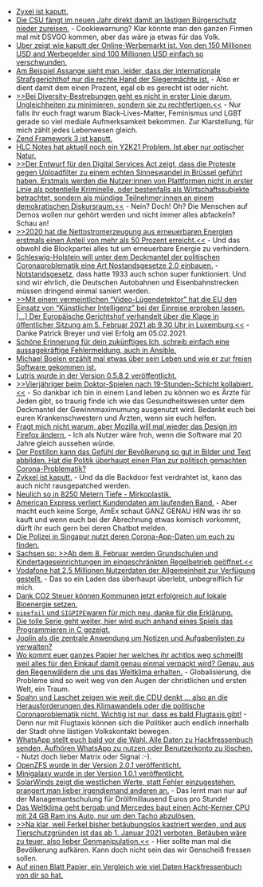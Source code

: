 * [Zyxel ist kaputt.](https://www.bleepingcomputer.com/news/security/secret-backdoor-discovered-in-zyxel-firewalls-and-ap-controllers/)
* [Die CSU fängt im neuen Jahr direkt damit an lästigen Bürgerschutz nieder zureisen.](https://tuxproject.de/blog/2021/01/csu-digital-belastend/) - Cookiewarnung? Klar könnte man den ganzen Firmen mal mit DSVGO kommen, aber das wäre ja etwas für das Volk.
* [Uber zeigt wie kaputt der Online-Werbemarkt ist. Von den 150 Millionen USD and Werbegelder sind 100 Millionen USD einfach so verschwunden.](https://blog.fefe.de/?ts=a10ce679)
* [Am Beispiel Assange sieht man, leider, dass der internationale Strafsgerichthof nur die rechte Hand der Siegermächte ist.](https://blog.fefe.de/?ts=a10de189) - Also er dient damit dem einen Prozent, egal ob es gerecht ist oder nicht.
* [>>Bei Diversity-Bestrebungen geht es nicht in erster Linie darum, Ungleichheiten zu minimieren, sondern sie zu rechtfertigen.<<](https://blog.fefe.de/?ts=a10d4a54) - Nur falls ihr euch fragt warum Black-Lives-Matter, Feminismus und LGBT gerade so viel mediale Aufmerksamkeit bekommen. Zur Klarstellung, für mich zählt jedes Lebenwesen gleich.
* [Zend Framework 3 ist kaputt.](https://www.bleepingcomputer.com/news/security/zend-framework-remote-code-execution-vulnerability-revealed/)
* [HLC Notes hat aktuell noch ein Y2K21 Problem. Ist aber nur optischer Natur.](http://blog.nashcom.de/nashcomblog.nsf/dx/y2k21-notes-property-box-created-date-is-empty.htm)
* [>>Der Entwurf für den Digital Services Act zeigt, dass die Proteste gegen Uploadfilter zu einem echten Sinneswandel in Brüssel geführt haben. Erstmals werden die Nutzer:innen von Plattformen nicht in erster Linie als potentielle Kriminelle, oder bestenfalls als Wirtschaftssubjekte betrachtet, sondern als mündige Teilnehmer:innen an einem demokratischen Diskursraum.<<](https://netzpolitik.org/2021/edit-policy-der-digital-services-act-steht-fuer-einen-sinneswandel-in-bruessel/) - Nein? Doch! Oh? Die Menschen auf Demos wollen nur gehört werden und nicht immer alles abfackeln? Schau an!
* [>>2020 hat die Nettostromerzeugung aus erneuerbaren Energien erstmals einen Anteil von mehr als 50 Prozent erreicht.<<](https://www.sonnenseite.com/de/energie/erneuerbare-erreichen-2020-erstmals-anteil-von-mehr-als-50-prozent-an-nettostromerzeugung/) - Und das obwohl die Blockpartei alles tut um erneuerbare Energie zu verhindern.
* [Schleswig-Holstein will unter dem Deckmantel der politischen Coronaproblematik eine Art Nostandsgesetze 2.0 einbauen.](https://verfassungsblog.de/notparlament-s-h/) - [Notstandsgesetz](https://de.wikipedia.org/wiki/Notstandsgesetz), dass hatte 1933 auch schon super funktioniert. Und sind wir ehrlich, die Deutschen Autobahnen und Eisenbahnstrecken müssen dringend einmal saniert werden.
* [>>Mit einem vermeintlichen “Video-Lügendetektor” hat die EU den Einsatz von “Künstlicher Intelligenz” bei der Einreise erproben lassen. [...] Der Europäische Gerichtshof verhandelt über die Klage in öffentlicher Sitzung am 5. Februar 2021 ab 9.30 Uhr in Luxemburg.<<](https://www.patrick-breyer.de/?p=594512) - Danke Patrick Breyer und viel Erfolg am 05.02.2021.
* [Schöne Erinnerung für dein zukünftiges Ich, schreib einfach eine aussagekräftige Fehlermeldung, auch in Ansible.](https://opensource.com/article/21/1/improve-ansible-play)
* [Michael Boelen erzählt mal etwas über sein Leben und wie er zur freien Software gekommen ist.](https://opensource.com/article/21/1/lynis)
* [Lutris wurde in der Version 0.5.8.2 veröffentlicht.](https://www.phoronix.com/scan.php?page=news_item&px=Lutris-0.5.8.2-Released)
* [>>Vierjähriger beim Doktor-Spielen nach 19-Stunden-Schicht kollabiert.<<](https://www.der-postillon.com/2019/01/doktor-spiel.html) - So dankbar ich bin in einem Land leben zu können wo es Ärzte für Jeden gibt, so traurig finde ich wie das Gesundheitswesen unter dem Deckmantel der Gewinnmaximumung ausgenutzt wird. Bedankt euch bei euren Krankenschwestern und Ärzten, wenn sie euch helfen.
* [Fragt mich nicht warum, aber Mozilla will mal wieder das Design im Firefox ändern.](https://winfuture.de/news,120347.html) - Ich als Nutzer wäre froh, wenn die Software mal 20 Jahre gleich aussehen würde.
* [Der Postillon kann das Gefühl der Bevölkerung so gut in Bilder und Text abbilden. Hat die Politik überhaupt einen Plan zur politisch gemachten Corona-Problematik?](https://www.der-postillon.com/2021/01/lostrommel.html)
* [Zykxel ist kaputt.](https://www.bleepingcomputer.com/news/security/hackers-start-exploiting-the-new-backdoor-in-zyxel-devices/) - Und da die Backdoor fest verdrahtet ist, kann das auch nicht rausgepatched werden.
* [Neulich so in 8250 Metern Tiefe - Mirkoplastik.](https://www.sonnenseite.com/de/wissenschaft/mikroplastik-in-8250-metern-tiefe/)
* [American Express verliert Kundendaten am laufenden Band.](https://www.bleepingcomputer.com/news/security/hacker-posts-data-of-10-000-american-express-accounts-for-free/) - Aber macht euch keine Sorge, AmEx schaut GANZ GENAU HIN was ihr so kauft und wenn euch bei der Abrechnung etwas komisch vorkommt, dürft ihr euch gern bei deren Chatbot melden.
* [Die Polizei in Singapur nutzt deren Corona-App-Daten um euch zu finden.](https://netzpolitik.org/2021/polizei-in-singapur-darf-daten-der-kontakt-tracing-anwendung-nutzen/)
* [Sachsen so: >>Ab dem 8. Februar werden Grundschulen und Kindertageseinrichtungen im eingeschränkten Regelbetrieb geöffnet.<<](https://www.bildung.sachsen.de/blog/index.php/2021/01/05/lockdown-fuer-schulen-und-kita-wird-verlaengert/)
* [Vodafone hat 2,5 Millionen Nutzerdaten der Allgemeinheit zur Verfügung gestellt.](https://www.bleepingcomputer.com/news/security/vodafones-ho-mobile-admits-data-breach-25m-users-impacted/) - Das so ein Laden das überhaupt überlebt, unbegreiflich für mich.
* [Dank CO2 Steuer können Kommunen jetzt erfolgreich auf lokale Bioenergie setzen.](https://energiewendedörfer.de/)
* [`pipefail` und `SIGPIPE`waren für mich neu, danke für die Erklärung.](https://utcc.utoronto.ca/~cks/space/blog/unix/ShellPipesTwoUsages)
* [Die tolle Serie geht weiter, hier wird euch anhand eines Spiels das Programmieren in C gezeigt.](https://opensource.com/article/21/1/learn-c)
* [Joplin als die zentrale Anwendung um Notizen und Aufgabenlisten zu verwalten?](https://joplinapp.org/)
* [Wo kommt euer ganzes Papier her welches ihr achtlos weg schmeißt weil alles für den Einkauf damit genau einmal verpackt wird? Genau, aus den Regenwäldern die uns das Weltklima erhalten.](https://netzfrauen.org/2021/01/06/indonesien-3-2/) - Globalisierung, die Probleme sind so weit weg von den Augen der christlichen und ersten Welt, ein Traum.
* [Spahn und Laschet zeigen wie weit die CDU denkt ... also an die Herausforderungen des Klimawandels oder die politische Coronaproblematik nicht. Wichtig ist nur, dass es bald Flugtaxis gibt!](https://www.sonnenseite.com/de/politik/impulspapier-von-laschet-und-spahn-gutes-klima-nur-fuer-die-wirtschaft/) - Denn nur mit Flugtaxis können sich die Politiker auch endlich innerhalb der Stadt ohne lästigen Volkskontakt bewegen.
* [WhatsApp stellt euch bald vor die Wahl. Alle Daten zu Hackfressenbuch senden, Aufhören WhatsApp zu nutzen oder Benutzerkonto zu löschen.](https://www.bleepingcomputer.com/news/security/whatsapp-share-your-data-with-facebook-or-delete-your-account/) - Nutzt doch lieber Matrix oder Signal :-).
* [OpenZFS wurde in der Version 2.0.1 veröffentlicht.](https://www.phoronix.com/scan.php?page=news_item&px=OpenZFS-2.0.1-Released)
* [Minigalaxy wurde in der Version 1.0.1 veröffentlicht.](https://github.com/sharkwouter/minigalaxy/releases/tag/1.0.1)
* [SolarWinds zeigt die westlichen Werte, statt Fehler einzugestehen, prangert man lieber irgendjemand anderen an.](https://www.golem.de/news/malware-offenbar-ermittlungen-gegen-jetbrains-nach-solarwinds-hack-2101-153210.html) - Das lernt man nur auf der Managemantschulung für Drölfmillausend Euros pro Stunde!
* [Das Weltklima geht bergab und Mercedes baut einen Acht-Kerner CPU mit 24 GB Ram ins Auto, nur um den Tacho abzulösen.](https://www.golem.de/news/mbux-hyperscreen-mercedes-eqs-mit-riesendisplay-und-haptischem-feedback-2101-153232.html)
* [>>Na klar, weil Ferkel bisher betäubungslos kastriert werden, und aus Tierschutzgründen ist das ab 1. Januar 2021 verboten. Betäuben wäre zu teuer, also lieber Genmanipulation.<<](https://blog.fefe.de/?ts=a106ed7e) - Hier sollte man mal die Bevölkerung aufkären. Kann doch nicht sein das wir Genscheiß fressen sollen.
* [Auf einen Blatt Papier, ein Vergleich wie viel Daten Hackfressenbuch von dir so hat.](https://i1.wp.com/9to5mac.com/wp-content/uploads/sites/6/2021/01/App-privacy-labels-messaging-apps.png?w=2500&quality=82&strip=all&ssl=1)
